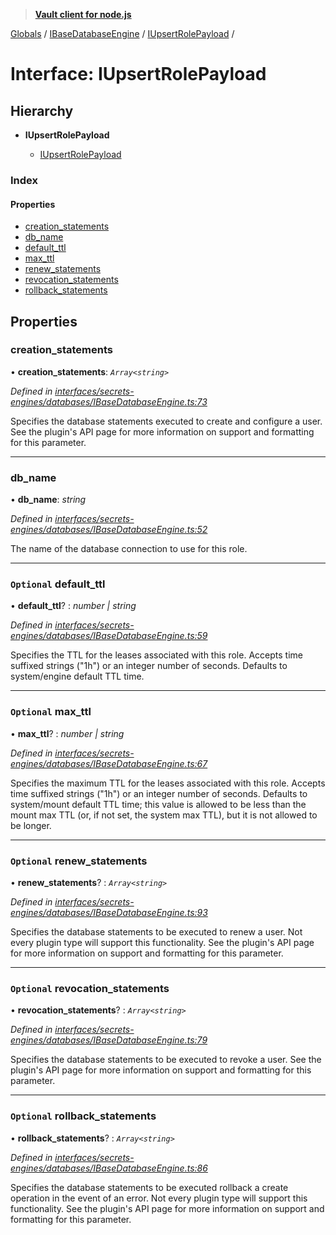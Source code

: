 > **[Vault client for node.js](../README.md)**

[Globals](../globals.md) / [IBaseDatabaseEngine](../modules/ibasedatabaseengine.md) / [IUpsertRolePayload](ibasedatabaseengine.iupsertrolepayload.md) /

# Interface: IUpsertRolePayload

## Hierarchy

* **IUpsertRolePayload**

  * [IUpsertRolePayload](ipostgresqlengine.iupsertrolepayload.md)

### Index

#### Properties

* [creation_statements](ibasedatabaseengine.iupsertrolepayload.md#creation_statements)
* [db_name](ibasedatabaseengine.iupsertrolepayload.md#db_name)
* [default_ttl](ibasedatabaseengine.iupsertrolepayload.md#optional-default_ttl)
* [max_ttl](ibasedatabaseengine.iupsertrolepayload.md#optional-max_ttl)
* [renew_statements](ibasedatabaseengine.iupsertrolepayload.md#optional-renew_statements)
* [revocation_statements](ibasedatabaseengine.iupsertrolepayload.md#optional-revocation_statements)
* [rollback_statements](ibasedatabaseengine.iupsertrolepayload.md#optional-rollback_statements)

## Properties

###  creation_statements

• **creation_statements**: *`Array<string>`*

*Defined in [interfaces/secrets-engines/databases/IBaseDatabaseEngine.ts:73](https://github.com/theogravity/vault-tacular/blob/39d6e20/src/interfaces/secrets-engines/databases/IBaseDatabaseEngine.ts#L73)*

Specifies the database statements executed to create and configure a user. See the plugin's
API page for more information on support and formatting for this parameter.

___

###  db_name

• **db_name**: *string*

*Defined in [interfaces/secrets-engines/databases/IBaseDatabaseEngine.ts:52](https://github.com/theogravity/vault-tacular/blob/39d6e20/src/interfaces/secrets-engines/databases/IBaseDatabaseEngine.ts#L52)*

The name of the database connection to use for this role.

___

### `Optional` default_ttl

• **default_ttl**? : *number | string*

*Defined in [interfaces/secrets-engines/databases/IBaseDatabaseEngine.ts:59](https://github.com/theogravity/vault-tacular/blob/39d6e20/src/interfaces/secrets-engines/databases/IBaseDatabaseEngine.ts#L59)*

 Specifies the TTL for the leases associated with this role.
 Accepts time suffixed strings ("1h") or an integer number of seconds. Defaults to
 system/engine default TTL time.

___

### `Optional` max_ttl

• **max_ttl**? : *number | string*

*Defined in [interfaces/secrets-engines/databases/IBaseDatabaseEngine.ts:67](https://github.com/theogravity/vault-tacular/blob/39d6e20/src/interfaces/secrets-engines/databases/IBaseDatabaseEngine.ts#L67)*

 Specifies the maximum TTL for the leases associated with this role.
 Accepts time suffixed strings ("1h") or an integer number of seconds.
 Defaults to system/mount default TTL time; this value is allowed to be less than the
 mount max TTL (or, if not set, the system max TTL), but it is not allowed to be longer.

___

### `Optional` renew_statements

• **renew_statements**? : *`Array<string>`*

*Defined in [interfaces/secrets-engines/databases/IBaseDatabaseEngine.ts:93](https://github.com/theogravity/vault-tacular/blob/39d6e20/src/interfaces/secrets-engines/databases/IBaseDatabaseEngine.ts#L93)*

Specifies the database statements to be executed to renew a user. Not every plugin type will
support this functionality. See the plugin's API page for more information on support and
formatting for this parameter.

___

### `Optional` revocation_statements

• **revocation_statements**? : *`Array<string>`*

*Defined in [interfaces/secrets-engines/databases/IBaseDatabaseEngine.ts:79](https://github.com/theogravity/vault-tacular/blob/39d6e20/src/interfaces/secrets-engines/databases/IBaseDatabaseEngine.ts#L79)*

 Specifies the database statements to be executed to revoke a user. See the plugin's API
 page for more information on support and formatting for this parameter.

___

### `Optional` rollback_statements

• **rollback_statements**? : *`Array<string>`*

*Defined in [interfaces/secrets-engines/databases/IBaseDatabaseEngine.ts:86](https://github.com/theogravity/vault-tacular/blob/39d6e20/src/interfaces/secrets-engines/databases/IBaseDatabaseEngine.ts#L86)*

Specifies the database statements to be executed rollback a create operation in the event
of an error. Not every plugin type will support this functionality. See the plugin's API
page for more information on support and formatting for this parameter.